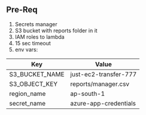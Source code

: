 ## Pre-Req
1. Secrets manager
2. S3 bucket with reports folder in it
3. IAM roles to lambda
4. 15 sec timeout
5. env vars:
   
| **Key**           | **Value**                    |
|-------------------|------------------------------|
| S3_BUCKET_NAME     | just-ec2-transfer-777        |
| S3_OBJECT_KEY      | reports/manager.csv          |
| region_name        | ap-south-1                   |
| secret_name        | azure-app-credentials        |

